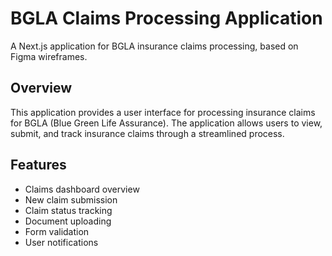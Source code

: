# BGLA Claims Processing Application

A Next.js application for BGLA insurance claims processing, based on Figma wireframes.

## Overview

This application provides a user interface for processing insurance claims for BGLA (Blue Green Life Assurance). The application allows users to view, submit, and track insurance claims through a streamlined process.

## Features

- Claims dashboard overview
- New claim submission
- Claim status tracking
- Document uploading
- Form validation
- User notifications
